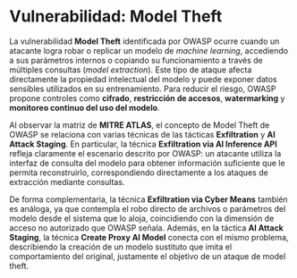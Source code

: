 # Vulnerabilidad: Model Theft

La vulnerabilidad **Model Theft** identificada por OWASP ocurre cuando un atacante logra robar o replicar un modelo de *machine learning*, accediendo a sus parámetros internos o copiando su funcionamiento a través de múltiples consultas (*model extraction*). Este tipo de ataque afecta directamente la propiedad intelectual del modelo y puede exponer datos sensibles utilizados en su entrenamiento. Para reducir el riesgo, OWASP propone controles como **cifrado**, **restricción de accesos**, **watermarking** y **monitoreo continuo del uso del modelo**.

Al observar la matriz de **MITRE ATLAS**, el concepto de Model Theft de OWASP se relaciona con varias técnicas de las tácticas **Exfiltration** y **AI Attack Staging**. En particular, la técnica **Exfiltration via AI Inference API** refleja claramente el escenario descrito por OWASP: un atacante utiliza la interfaz de consulta del modelo para obtener información suficiente que le permita reconstruirlo, correspondiendo directamente a los ataques de extracción mediante consultas.

De forma complementaria, la técnica **Exfiltration via Cyber Means** también es análoga, ya que contempla el robo directo de archivos o parámetros del modelo desde el sistema que lo aloja, coincidiendo con la dimensión de acceso no autorizado que OWASP señala. Además, en la táctica **AI Attack Staging**, la técnica **Create Proxy AI Model** conecta con el mismo problema, describiendo la creación de un modelo sustituto que imita el comportamiento del original, justamente el objetivo de un ataque de model theft.
